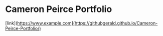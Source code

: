 # Cameron Peirce Portfolio

[link](https://www.example.com](https://githubgerald.github.io/Cameron-Peirce-Portfolio/)
